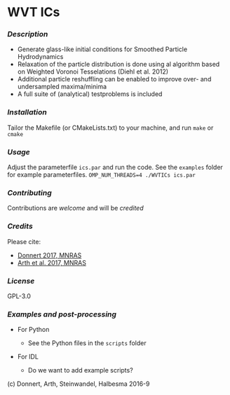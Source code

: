 # WVT ICs

### *Description* 
- Generate glass-like initial conditions for Smoothed Particle Hydrodynamics
- Relaxation of the particle distribution is done using al algorithm based on Weighted Voronoi Tesselations (Diehl et al. 2012)
- Additional particle reshuffling can be enabled to improve over- and undersampled maxima/minima
- A full suite of (analytical) testproblems is included

### *Installation*
Tailor the Makefile (or CMakeLists.txt) to your machine, and run
`make` or `cmake`

### *Usage*
Adjust the parameterfile `ics.par` and run the code. See the `examples` folder for example parameterfiles.
`OMP_NUM_THREADS=4 ./WVTICs ics.par`

### *Contributing*
Contributions are *welcome* and will be *credited*

### *Credits*
Please cite:
- [Donnert 2017, MNRAS](http://adsabs.harvard.edu/abs/2017MNRAS.471.4587D "Toycluster Paper")
- [Arth et al. 2017, MNRAS](http://adsabs.harvard.edu/cgi-bin/basic_connect?qsearch=%5EArth%202017 "WVTICs Paper") 

### *License*
GPL-3.0

### *Examples and post-processing*
- For Python
   - See the Python files in the `scripts` folder

- For IDL
  - Do we want to add example scripts?


(c) Donnert, Arth, Steinwandel, Halbesma 2016-9
